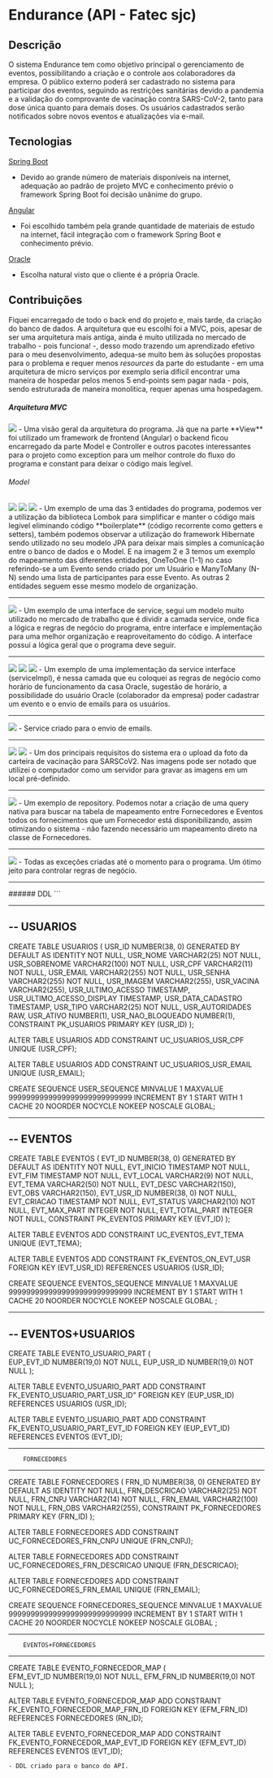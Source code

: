 # Endurance (API - Fatec sjc)

## Descrição
O sistema Endurance tem como objetivo principal o gerenciamento de eventos, possibilitando a criação e o controle aos colaboradores da empresa. O público externo poderá ser cadastrado no sistema para participar dos eventos, seguindo as restrições sanitárias devido a pandemia e a validação do comprovante de vacinação contra SARS-CoV-2, tanto para dose única quanto para demais doses. Os usuários cadastrados serão notificados sobre novos eventos e atualizações via e-mail.

## Tecnologias
[Spring Boot](https://spring.io/projects/spring-boot)
- Devido ao grande número de materiais disponíveis na internet, adequação ao padrão de projeto MVC e conhecimento prévio o framework Spring Boot foi decisão unânime do grupo.
  
[Angular](https://angular.io/cli)
- Foi escolhido também pela grande quantidade de materiais de estudo na internet, fácil integração com o framework Spring Boot e conhecimento prévio. 
  
[Oracle](https://www.oracle.com/br/database/)
- Escolha natural visto que o cliente é a própria Oracle.


## Contribuições
Fiquei encarregado de todo o back end do projeto e, mais tarde, da criação do banco de dados. A arquitetura que eu escolhi foi a MVC, pois, apesar de ser uma arquitetura mais antiga, ainda é muito utilizada no mercado de trabalho - pois funciona! -, desso modo trazendo um aprendizado efetivo para o meu desenvolvimento, adequa-se muito bem às soluções propostas para o problema e requer menos *resources* da parte do estudante - em uma arquitetura de micro serviços por exemplo seria difícil encontrar uma maneira de hospedar pelos menos 5 end-points sem pagar nada - pois, sendo estruturada de maneira monolitica, requer apenas uma hospedagem.

##### Arquitetura MVC
<img src="img/MVC.PNG">
- Uma visão geral da arquitetura do programa. Já que na parte **View** foi utilizado um framework de frontend (Angular) o backend ficou encarregado da parte Model e Controller e outros pacotes interessantes para o projeto como exception para um melhor controle do fluxo do programa e constant para deixar o código mais legível.

###### Model
<img src="img/model1.PNG">
<img src="img/model2.PNG">
<img src="img/model3.PNG">
- Um exemplo de uma das 3 entidades do programa, podemos ver a utilização da biblioteca Lombok para simplificar e manter o código mais legível eliminando código **boilerplate** (código recorrente como getters e setters), também podemos observar a utilização do framework Hibernate sendo utilizado no seu modelo JPA para deixar mais simples a comunicação entre o banco de dados e o Model. E na imagem 2 e 3 temos um exemplo do mapeamento das diferentes entidades, OneToOne (1-1) no caso referindo-se a um Evento sendo criado por um Usuário e ManyToMany (N-N) sendo uma lista de participantes para esse Evento. As outras 2 entidades seguem esse mesmo modelo de organização.
<hr>
<img src="img/service1.PNG">
- Um exemplo de uma interface de service, segui um modelo muito utilizado no mercado de trabalho que é dividir a camada service, onde fica a lógica e regras de negócio do programa, entre interface e implementação para uma melhor organização e reaproveitamento do código. A interface possui a lógica geral que o programa deve seguir.
<hr>
<img src="img/serviceImpl1.PNG">
<img src="img/serviceImpl2.PNG">
<img src="img/serviceImpl3.PNG">
- Um exemplo de uma implementação da service interface (serviceImpl), é nessa camada que eu coloquei as regras de negócio como horário de funcionamento da casa Oracle, sugestão de horário, a possibilidade do usuário Oracle (colaborador da empresa) poder cadastrar um evento e o envio de emails para os usuários.
<hr>
<img src="img/serviceImpl4.PNG">
- Service criado para o envio de emails.
<hr>
<img src="img/vaccine1.PNG">
<img src="img/vaccine2.PNG">
- Um dos principais requisitos do sistema era o upload da foto da carteira de vacinação para SARSCoV2. Nas imagens pode ser notado que utilizei o computador como um servidor para gravar as imagens em um local pré-definido.
<hr>
<img src="img/repository1.PNG">
- Um exemplo de repository. Podemos notar a criação de uma query nativa para buscar na tabela de mapeamento entre Fornecedores e Eventos todos os fornecimentos que um Fornecedor está disponibilizando, assim otimizando o sistema - não fazendo necessário um mapeamento direto na classe de Fornecedores.
<hr>
<img src="img/exceptions1.PNG">
- Todas as exceções criadas até o momento para o programa. Um ótimo jeito para controlar regras de negócio.
<hr>
###### DDL
```

------------------------------------------
-- USUARIOS
------------------------------------------
CREATE TABLE USUARIOS (
  USR_ID NUMBER(38, 0) GENERATED BY DEFAULT AS IDENTITY NOT NULL,
  USR_NOME VARCHAR2(25) NOT NULL,
  USR_SOBRENOME VARCHAR2(100) NOT NULL,
  USR_CPF VARCHAR2(11) NOT NULL,
  USR_EMAIL VARCHAR2(255) NOT NULL,
  USR_SENHA VARCHAR2(255) NOT NULL,
  USR_IMAGEM VARCHAR2(255),
  USR_VACINA VARCHAR2(255),
  USR_ULTIMO_ACESSO TIMESTAMP,
  USR_ULTIMO_ACESSO_DISPLAY TIMESTAMP,
  USR_DATA_CADASTRO TIMESTAMP,
  USR_TIPO VARCHAR2(25) NOT NULL,
  USR_AUTORIDADES RAW,
  USR_ATIVO NUMBER(1),
  USR_NAO_BLOQUEADO NUMBER(1),
  CONSTRAINT PK_USUARIOS PRIMARY KEY (USR_ID)
);

ALTER TABLE USUARIOS ADD CONSTRAINT UC_USUARIOS_USR_CPF UNIQUE (USR_CPF);

ALTER TABLE USUARIOS ADD CONSTRAINT UC_USUARIOS_USR_EMAIL UNIQUE (USR_EMAIL);

CREATE SEQUENCE  USER_SEQUENCE  MINVALUE 1 MAXVALUE 9999999999999999999999999999 INCREMENT BY 1 START WITH 1 CACHE 20 NOORDER  NOCYCLE  NOKEEP  NOSCALE  GLOBAL;


------------------------------------------
-- EVENTOS
------------------------------------------
CREATE TABLE EVENTOS (
  EVT_ID NUMBER(38, 0) GENERATED BY DEFAULT AS IDENTITY NOT NULL,
  EVT_INICIO TIMESTAMP NOT NULL,
  EVT_FIM TIMESTAMP NOT NULL,
  EVT_LOCAL VARCHAR2(9) NOT NULL,
  EVT_TEMA VARCHAR2(50) NOT NULL,
  EVT_DESC VARCHAR2(150),
  EVT_OBS VARCHAR2(150),
  EVT_USR_ID NUMBER(38, 0) NOT NULL,
  EVT_CRIACAO TIMESTAMP NOT NULL,
  EVT_STATUS VARCHAR2(10) NOT NULL,
  EVT_MAX_PART INTEGER NOT NULL,
  EVT_TOTAL_PART INTEGER NOT NULL,
  CONSTRAINT PK_EVENTOS PRIMARY KEY (EVT_ID)
);

ALTER TABLE EVENTOS ADD CONSTRAINT UC_EVENTOS_EVT_TEMA UNIQUE (EVT_TEMA);

ALTER TABLE EVENTOS ADD CONSTRAINT FK_EVENTOS_ON_EVT_USR FOREIGN KEY (EVT_USR_ID) REFERENCES USUARIOS (USR_ID);

CREATE SEQUENCE  EVENTOS_SEQUENCE  MINVALUE 1 MAXVALUE 9999999999999999999999999999 INCREMENT BY 1 START WITH 1 CACHE 20 NOORDER  NOCYCLE  NOKEEP  NOSCALE  GLOBAL ;

------------------------------------------
-- EVENTOS+USUARIOS
------------------------------------------

CREATE TABLE EVENTO_USUARIO_PART (	
	EUP_EVT_ID NUMBER(19,0) NOT NULL, 
	EUP_USR_ID NUMBER(19,0) NOT NULL
   );

ALTER TABLE EVENTO_USUARIO_PART ADD CONSTRAINT FK_EVENTO_USUARIO_PART_USR_ID" FOREIGN KEY (EUP_USR_ID)
	  REFERENCES USUARIOS (USR_ID);

ALTER TABLE EVENTO_USUARIO_PART ADD CONSTRAINT FK_EVENTO_USUARIO_PART_EVT_ID FOREIGN KEY (EUP_EVT_ID)
	  REFERENCES EVENTOS (EVT_ID);


------------------------------------------
		FORNECEDORES
------------------------------------------
CREATE TABLE FORNECEDORES (
  FRN_ID NUMBER(38, 0) GENERATED BY DEFAULT AS IDENTITY NOT NULL,
  FRN_DESCRICAO VARCHAR2(25) NOT NULL,
  FRN_CNPJ VARCHAR2(14) NOT NULL,
  FRN_EMAIL VARCHAR2(100) NOT NULL,
  FRN_OBS VARCHAR2(255),
  CONSTRAINT PK_FORNECEDORES PRIMARY KEY (FRN_ID)
);

ALTER TABLE FORNECEDORES ADD CONSTRAINT UC_FORNECEDORES_FRN_CNPJ UNIQUE (FRN_CNPJ);

ALTER TABLE FORNECEDORES ADD CONSTRAINT UC_FORNECEDORES_FRN_DESCRICAO UNIQUE (FRN_DESCRICAO);

ALTER TABLE FORNECEDORES ADD CONSTRAINT UC_FORNECEDORES_FRN_EMAIL UNIQUE (FRN_EMAIL);

CREATE SEQUENCE  FORNECEDORES_SEQUENCE  MINVALUE 1 MAXVALUE 9999999999999999999999999999 INCREMENT BY 1 START WITH 1 CACHE 20 NOORDER  NOCYCLE  NOKEEP  NOSCALE  GLOBAL ;


------------------------------------------
	    EVENTOS+FORNECEDORES
------------------------------------------

CREATE TABLE EVENTO_FORNECEDOR_MAP (	
	EFM_EVT_ID NUMBER(19,0) NOT NULL, 
	EFM_FRN_ID NUMBER(19,0) NOT NULL
   );

ALTER TABLE EVENTO_FORNECEDOR_MAP ADD CONSTRAINT FK_EVENTO_FORNECEDOR_MAP_FRN_ID FOREIGN KEY (EFM_FRN_ID)
	  REFERENCES FORNECEDORES (RN_ID);

ALTER TABLE EVENTO_FORNECEDOR_MAP ADD CONSTRAINT FK_EVENTO_FORNECEDOR_MAP_EVT_ID FOREIGN KEY (EFM_EVT_ID)
	  REFERENCES EVENTOS (EVT_ID);
	  
```
- DDL criado para o banco do API.
